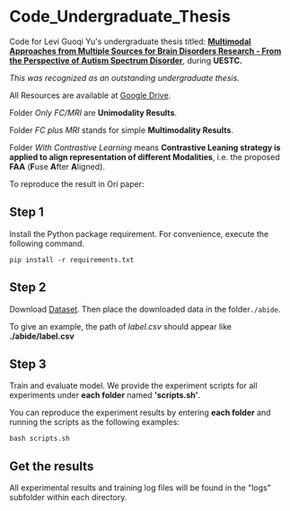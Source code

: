 # Code_Undergraduate_Thesis
Code for Levi Guoqi Yu's undergraduate thesis titled: **[Multimodal Approaches from Multiple Sources for Brain Disorders Research - From the Perspective of Autism Spectrum Disorder](https://drive.google.com/file/d/1lcwM80KLN_8RbDEWnF8kUrB1iKLBUW5N/view?usp=drive_link)**, during **UESTC.**  

*This was recognized as an outstanding undergraduate thesis.*

All Resources are available at [Google Drive](https://drive.google.com/drive/folders/1jlSZyyr8u3zFvjEl6qgnc9IOxrfC80q-?usp=drive_link).

Folder *Only FC/MRI* are **Unimodality Results**.

Folder *FC plus MRI* stands for simple **Multimodality Results**.

Folder *With Contrastive Learning* means **Contrastive Leaning strategy is applied to align representation of different Modalities**, i.e. the proposed **FAA** (**F**use **A**fter **A**ligned).

To reproduce the result in Ori paper:

## Step 1
Install the Python package requirement. For convenience, execute the following command.

```
pip install -r requirements.txt
```

## Step 2
Download  [Dataset](https://drive.google.com/drive/folders/1GM2t1mnCOYEKuoIzptuVJKqtdOYevYg8?usp=drive_link). Then place the downloaded data in the folder`./abide`.

To give an example, the path of *label.csv* should appear like **./abide/label.csv**

## Step 3
Train and evaluate model. We provide the experiment scripts for all experiments under **each folder** named **'scripts.sh'**. 

You can reproduce the experiment results by entering **each folder** and running the scripts as the following examples:

```
bash scripts.sh
```

## Get the results
All experimental results and training log files will be found in the "logs" subfolder within each directory.

